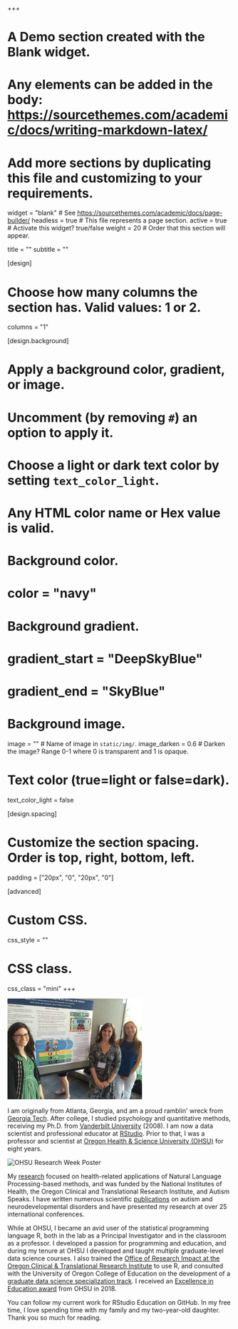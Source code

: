 +++
# A Demo section created with the Blank widget.
# Any elements can be added in the body: https://sourcethemes.com/academic/docs/writing-markdown-latex/
# Add more sections by duplicating this file and customizing to your requirements.

widget = "blank"  # See https://sourcethemes.com/academic/docs/page-builder/
headless = true  # This file represents a page section.
active = true # Activate this widget? true/false
weight = 20  # Order that this section will appear.

title = ""
subtitle = ""

[design]
  # Choose how many columns the section has. Valid values: 1 or 2.
  columns = "1"

[design.background]
  # Apply a background color, gradient, or image.
  #   Uncomment (by removing `#`) an option to apply it.
  #   Choose a light or dark text color by setting `text_color_light`.
  #   Any HTML color name or Hex value is valid.

  # Background color.
  # color = "navy"
  
  # Background gradient.
  # gradient_start = "DeepSkyBlue"
  # gradient_end = "SkyBlue"
  
  # Background image.
  image = ""  # Name of image in `static/img/`.
  image_darken = 0.6  # Darken the image? Range 0-1 where 0 is transparent and 1 is opaque.

  # Text color (true=light or false=dark).
  text_color_light = false

[design.spacing]
  # Customize the section spacing. Order is top, right, bottom, left.
  padding = ["20px", "0", "20px", "0"]

[advanced]
 # Custom CSS. 
 css_style = ""
 
 # CSS class.
 css_class = "mini"
+++


<img src="maps.jpg" class="center-block" alt="OHSU Research Week Poster" style="width:60%;height:60%;">


I am originally from Atlanta, Georgia, and am a proud ramblin' wreck from [Georgia Tech](https://www.gatech.edu/). After college, I studied psychology and quantitative methods, receiving my Ph.D. from [Vanderbilt University](https://www.vanderbilt.edu/) (2008). I am now a data scientist and professional educator at [RStudio](https://www.rstudio.com/). Prior to that, I was a professor and scientist at [Oregon Health & Science University (OHSU)](https://www.ohsu.edu/xd/) for eight years.

<img src="students.jpg" class="center-block" alt="OHSU Research Week Poster" style="width:60%;height:60%;">

My [research](https://profiles.impactstory.org/u/0000-0002-8082-1890) focused on health-related applications of Natural Language Processing-based methods, and was funded by the National Institutes of Health, the Oregon Clinical and Translational Research Institute, and Autism Speaks. I have written numerous scientific [publications](../publication) on autism and neurodevelopmental disorders and have presented my research at over 25 international conferences.

While at OHSU, I became an avid user of the statistical programming language R, both in the lab as a Principal Investigator and in the classroom as a professor. I developed a passion for programming and education, and during my tenure at OHSU I developed and taught multiple graduate-level data science courses. I also trained the [Office of Research Impact at the Oregon Clinical & Translational Research Institute](https://www.ohsu.edu/xd/research/centers-institutes/octri/) to use R, and consulted with the University of Oregon College of Education on the development of a [graduate data science specialization track](https://education.uoregon.edu/). I received an [Excellence in Education award](https://www.ohsu.edu/school-of-medicine/honors-and-awards-ceremony-2018-school-medicine) from OHSU in 2018.

You can follow my current work for RStudio Education on GitHub. In my free time, I love spending time with my family and my two-year-old daughter. Thank you so much for reading.



